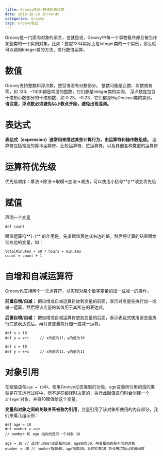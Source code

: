 ```yaml
---
title: Groovy笔记-数值和表达式
date: 2016-10-28 10:48:45
categories: Groovy
tags: Groovy笔记
---
```


Groovy是一门面向对象的语言，也就是说，Groovy中每一个事物最终都会被当作某些类的一个实例对象。比如：整型1234实际上是Integer类的一个实例，那么就可以调用Integer类的方法，进行数值运算。

<!-- more -->

# 数值
Groovy支持整数和浮点数，整型值没有分数部分。
整数可能是正数、负数或者零，如 123、-11和0都是常见的整数，它们都是Integer类的实例。
浮点数是包含十进制小数部分的十进制数，如 0.23，-0.23，它们都是BigDecimal类的实例。**请注意，浮点数必须避免以小数点开始，避免出现混淆。**

# 表达式
**表达式（expression）通常用来描述某些计算行为，由运算符和操作数组成。**
运算符包括常见的算术运算符、比较运算符、位运算符，以及其他各种类型的运算符

# 运算符优先级
优先级顺序：乘法->除法->取模->加法->减法，可以使用小括号**()**改变优先级

# 赋值
声明一个变量

	def count
    
赋值运算符**(=)** 的作用是，先求赋值表达式右边的值，然后将计算的结果赋给它左边的变量，如：

	totalMinutes = 60 * hours + minutes
    count = count + 1

# 自增和自减运算符
Groovy也支持两个一元运算符，以实现对某个数字变量的加一或减一的操作。

**前置自增/自减：** 把自增或自减运算符放到变量的前面，表示对变量先执行加一或减一运算，然后将该变量的新值用于其所在的表达式。

**后置自增/自减：** 把自增或自减运算符放到变量的后面，表示表达式使用该变量执行完该表达式后，再对该变量执行加一或减一运算。

	def x = 10
    def y = x++		// x的值为11，y的值为10
    
    def x = 10
    def y = ++x		// x的值为11，y的值为11
    
# 对象引用
在赋值语句`age = 10`中，使用Groovy动态类型的功能，age变量所引用的值的类型是在其运行过程中，而不是在编译时决定的，执行此赋值语句时会创建一个`Integer`对象，并将10赋值给这个变量。

**变量和对象之间的关联关系被称为引用**，变量引用了该对象所使用的内存部分，我们来看几组示例：
	
    def age = 10
    def number = age
    // number 和 age 指向的是同一个对象 10
    
	age = 30 // 此时number还是指向10，age指向30，两者指向的是不同的对象
    number = 40 // number指向40，age指向30，此时对象10 将会被垃圾回收器回收